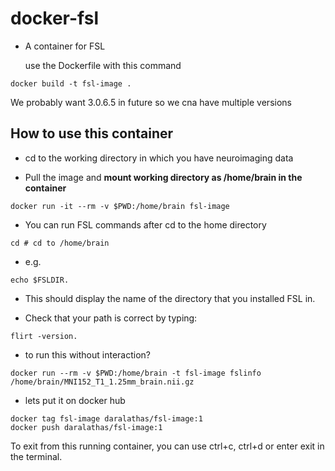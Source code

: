 # docker-fsl

- A container for FSL

  use the Dockerfile with this command
```
docker build -t fsl-image .
```
We probably want  3.0.6.5 in future so we cna have multiple versions

## How to use this container

- cd to the working directory in which you have neuroimaging data

- Pull the image and **mount working directory as /home/brain in the container**

```
docker run -it --rm -v $PWD:/home/brain fsl-image
```

- You can run FSL commands after cd to the home directory

```
cd # cd to /home/brain
```
- e.g.
```
echo $FSLDIR.
```
- This should display the name of the directory that you installed FSL in.

- Check that your path is correct by typing:
```
flirt -version.
```
- to run this without interaction?
```
docker run --rm -v $PWD:/home/brain -t fsl-image fslinfo /home/brain/MNI152_T1_1.25mm_brain.nii.gz
```
 - lets put it on docker hub
 ```
 docker tag fsl-image daralathas/fsl-image:1
 docker push daralathas/fsl-image:1
```

To exit from this running container, you can use ctrl+c, ctrl+d or enter exit in the terminal.


